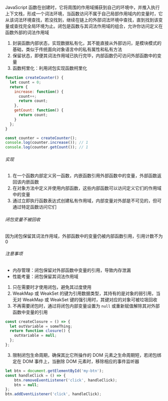 JavaScript 函数在创建时，它将周围的作用域捕获到自己的环境中，并推入执行上下文栈，形成一个词法环境，当函数访问不属于自己局部作用域内的变量时，它从该词法环境查找，若没找到，继续在链上的外部词法环境中查找，直到找到该变量或查找完全局环境为止。闭包是函数与其词法作用域的组合，允许你访问定义在函数外部的词法作用域

1. 封装函数内部状态，实现数据私有化，其不能直接从外部访问，是模块模式的基础，类似于传统面向对象语言中的私有属性和私有方法
2. 保留状态，即便其词法作用域已执行完毕，内部函数仍可访问外部函数中的变量
3. 函数柯里化：利用闭包实现函数柯里化

```JavaScript
function createCounter() {
  let count = 0;
  return {
    increase: function() {
      count++;
      return count;
    },
    getCount: function() {
      return count;
    }
  };
}

const counter = createCounter();
console.log(counter.increase()); // 1
console.log(counter.getCount()); // 1
```

###### 实现

1. 在一个函数内部定义另一函数，内嵌函数引用外部函数中的变量，外部函数返回该内嵌函数
2. 在对象方法中定义并使用内部函数，这些内部函数可以访问定义它们的作用域中的变量
3. 通过立即执行函数表达式创建私有作用域，内部变量对外部是不可见的，但可通过特定函数访问它们

###### 闭包变量不被回收

因为闭包保留其词法作用域，外部函数中的变量仍被内部函数引用，引用计数不为 0

###### 注意事项

- 内存管理：闭包保留对外部函数中变量的引用，导致内存泄漏
- 性能考量：闭包保留其词法作用域

1. 只在需要时才使用闭包，避免其过度使用
2. WeakMap 或 WeakSet 的键为引用数据类型，其持有的是对象的弱引用，当无对 WeakMap 或 WeakSet 键的强引用时，其键对应的对象可被垃圾回收
3. 不再需要闭包时，通过将闭包内部变量设置为 `null` 或重新赋值解除其对外部函数中变量的引用

```js
const createClosure = () => {
  let outVariable = someThing;
  return function closure() {
    outVariable = null;
  };
};
```

3. 限制闭包生命周期，确保其比它所操作的 DOM 元素之生命周期短，若闭包绑定在 DOM 事件上，当删除 DOM 元素时，移除相应的事件监听器

```js
let btn = document.getElementById('my-btn');
const handleClick = () => {
    btn.removeEventListener('click', handleClick);
    btn = null;
};
btn.addEventListener('click', handleClick);
```
